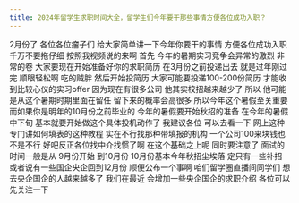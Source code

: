 ```yaml
---
title: 2024年留学生求职时间大全，留学生们今年要干那些事情方便各位成功入职？
---
```

2月份了
各位各位瘤子们
给大家简单讲一下今年你要干的事情
方便各位成功入职
千万不要拖仔细
按照我视频说的来啊
首先
今年的暑期实习竞争会异常的激烈
非常的卷
大家要现在开始准备好你的求职简历
在3月份之前投递出去
就是过年刚过完
顺眼轻松啊
吃的贼胖
然后开始投简历
大家可能要投递100-200份简历
才能收到比较心仪的实习offer
因为现在有很多公司
他其实校招越来越少了
所以
他可能是从这个暑期时期里面在留任
留下来的概率会高很多
所以今年这个暑假至关重要
而如果你是明年的10月份之前毕业的
今年的暑假要开始秋招的准备
在今年的暑假中下旬
基本就要开始做这个具体投机动作了
我建议各位
可以去看一下
网上这种专门讲如何填表的这种教程
实在不行找那种带填报的机构
一个公司100来块钱也不是不行
好吧反正各位找中介找惯了啊
在这个基础之上呢
同时要注意了
面试的时间一般是从 9月份开始
到10月份
10月份基本今年秋招尘埃落
定只有一些补招
或者说有一些国企央企回到12月份
顺便公布一个事啊
咱们留学圈直播间同学们
想去央企国企的人越来越多了
我们在最近
会增加一些央企国企的求职介绍
各位可以先关注一下
